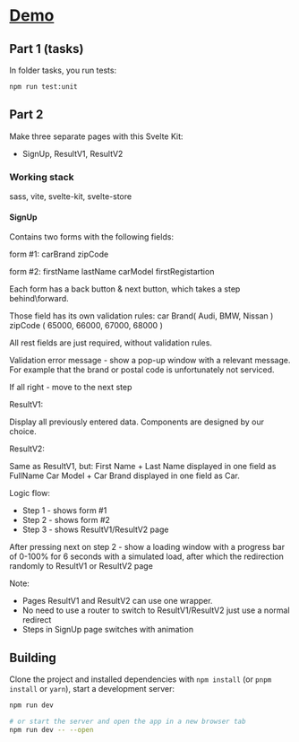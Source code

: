 # [Demo](https://ravdevs-task.vercel.app/)

## Part 1 (tasks)

In folder tasks, you run tests:

```bash
npm run test:unit
```

## Part 2

Make three separate pages with this Svelte Kit:

- SignUp, ResultV1, ResultV2

### Working stack

sass, vite, svelte-kit, svelte-store

#### SignUp

Contains two forms with the following fields:

form #1:
сarBrand
zipCode

form #2:
firstName
lastName
carModel
firstRegistartion

Each form has a back button & next button, which takes a step behind\forward.

Those field has its own validation rules:
car Brand( Audi, BMW, Nissan )
zipCode ( 65000, 66000, 67000, 68000 )

All rest fields are just required, without validation rules.

Validation error message - show a pop-up window with a relevant message. For example that the brand or postal code is unfortunately not serviced.

If all right - move to the next step

ResultV1:

Display all previously entered data. Components are designed by our choice.

ResultV2:

Same as ResultV1, but:
First Name + Last Name displayed in one field as FullName
Car Model + Car Brand displayed in one field as Car.

Logic flow:

- Step 1 - shows form #1
- Step 2 - shows form #2
- Step 3 - shows ResultV1/ResultV2 page

After pressing next on step 2 - show a loading window with a progress bar of 0-100% for 6 seconds with a simulated load, after which the redirection randomly to ResultV1 or ResultV2 page

Note:

- Pages ResultV1 and ResultV2 can use one wrapper.
- No need to use a router to switch to ResultV1/ResultV2 just use a normal redirect
- Steps in SignUp page switches with animation

## Building

Clone the project and installed dependencies with `npm install` (or `pnpm install` or `yarn`), start a development server:

```bash
npm run dev

# or start the server and open the app in a new browser tab
npm run dev -- --open
```
